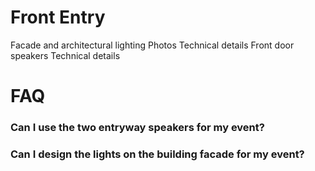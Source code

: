 # Front Entry

Facade and architectural lighting
Photos
Technical details
Front door speakers
Technical details

# FAQ

### Can I use the two entryway speakers for my event?

### Can I design the lights on the building facade for my event?
